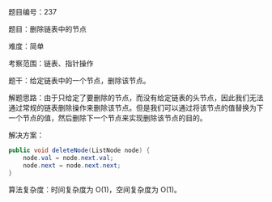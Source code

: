 题目编号：237

题目：删除链表中的节点

难度：简单

考察范围：链表、指针操作

题干：给定链表中的一个节点，删除该节点。

解题思路：由于只给定了要删除的节点，而没有给定链表的头节点，因此我们无法通过常规的链表删除操作来删除该节点。但是我们可以通过将该节点的值替换为下一个节点的值，然后删除下一个节点来实现删除该节点的目的。

解决方案：

```java
public void deleteNode(ListNode node) {
    node.val = node.next.val;
    node.next = node.next.next;
}
```

算法复杂度：时间复杂度为 O(1)，空间复杂度为 O(1)。